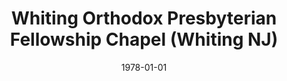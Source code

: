 ---
date: &id001 1978-01-01
end_date: 1981-01-01
location:
  address: null
  city: Whiting
  state: NJ
minister: null
ministers: []
name: Whiting Orthodox Presbyterian Fellowship Chapel
names: null
origination_date: *id001
raw_data: 'NEW JERSEY Whiting

  Whiting Orthodox Presbyterian Fellowship Chapel (1978-1981)

  '
received_from: null
states:
- NJ
status:
  active: false
  end_date: null
  reason: null
  received_from: null
  withdrawal_to: null
title: Whiting Orthodox Presbyterian Fellowship Chapel (Whiting NJ)
year_established:
- 1978

---